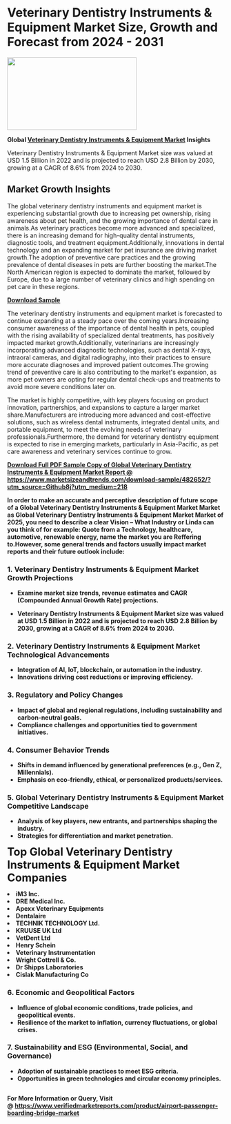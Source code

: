 <H1>Veterinary Dentistry Instruments & Equipment Market Size, Growth and Forecast from 2024 - 2031</H1><img class="aligncenter size-medium wp-image-584254" src="https://thirdeyenews.in/wp-content/uploads/2024/09/Global-Market-Research-300x168.jpeg" alt="" width="300" height="168" /><p><strong>Global&nbsp;<a href="https://www.marketsizeandtrends.com/download-sample/482652/?utm_source=Github8j?utm_medium=218">Veterinary Dentistry Instruments & Equipment Market</a> Insights</strong></p><p>Veterinary Dentistry Instruments & Equipment Market size was valued at USD 1.5 Billion in 2022 and is projected to reach USD 2.8 Billion by 2030, growing at a CAGR of 8.6% from 2024 to 2030.</p><p><h2>Market Growth Insights</h2> <p>The global veterinary dentistry instruments and equipment market is experiencing substantial growth due to increasing pet ownership, rising awareness about pet health, and the growing importance of dental care in animals.As veterinary practices become more advanced and specialized, there is an increasing demand for high-quality dental instruments, diagnostic tools, and treatment equipment.Additionally, innovations in dental technology and an expanding market for pet insurance are driving market growth.The adoption of preventive care practices and the growing prevalence of dental diseases in pets are further boosting the market.The North American region is expected to dominate the market, followed by Europe, due to a large number of veterinary clinics and high spending on pet care in these regions.</p> <p><strong><a href="download-sample-link">Download Sample</a></strong></p> <p>The veterinary dentistry instruments and equipment market is forecasted to continue expanding at a steady pace over the coming years.Increasing consumer awareness of the importance of dental health in pets, coupled with the rising availability of specialized dental treatments, has positively impacted market growth.Additionally, veterinarians are increasingly incorporating advanced diagnostic technologies, such as dental X-rays, intraoral cameras, and digital radiography, into their practices to ensure more accurate diagnoses and improved patient outcomes.The growing trend of preventive care is also contributing to the market's expansion, as more pet owners are opting for regular dental check-ups and treatments to avoid more severe conditions later on.</p> <p>The market is highly competitive, with key players focusing on product innovation, partnerships, and expansions to capture a larger market share.Manufacturers are introducing more advanced and cost-effective solutions, such as wireless dental instruments, integrated dental units, and portable equipment, to meet the evolving needs of veterinary professionals.Furthermore, the demand for veterinary dentistry equipment is expected to rise in emerging markets, particularly in Asia-Pacific, as pet care awareness and veterinary services continue to grow.</p> <p><strong><a href="get-more-link"></p><p><span class=""><strong>Download Full PDF Sample Copy of Global Veterinary Dentistry Instruments & Equipment Market Report</strong> @ <a href="https://www.marketsizeandtrends.com/download-sample/482652/?utm_source=Github8j?utm_medium=218" target="_blank">https://www.marketsizeandtrends.com/download-sample/482652/?utm_source=Github8j?utm_medium=218</a></span></p><p>In order to make an accurate and perceptive description of future scope of a Global&nbsp;Veterinary Dentistry Instruments & Equipment Market Market as Global&nbsp;Veterinary Dentistry Instruments & Equipment Market Market of 2025, you need to describe a clear Vision &ndash; What Industry or Linda can you think of for example: Quote from a Technology, healthcare, automotive, renewable energy, name the market you are Reffering to.However, some general trends and factors usually impact market reports and their future outlook include:</p><h3>1.&nbsp;<strong>Veterinary Dentistry Instruments & Equipment Market Growth Projections</strong></h3><ul><li>Examine market size trends, revenue estimates and CAGR (Compounded Annual Growth Rate) projections.</li><li><p>Veterinary Dentistry Instruments & Equipment Market size was valued at USD 1.5 Billion in 2022 and is projected to reach USD 2.8 Billion by 2030, growing at a CAGR of 8.6% from 2024 to 2030.</p></li></ul><h3>2.&nbsp;<strong>Veterinary Dentistry Instruments & Equipment Market Technological Advancements</strong></h3><ul><li>Integration of AI, IoT, blockchain, or automation in the industry.</li><li>Innovations driving cost reductions or improving efficiency.</li></ul><h3>3.&nbsp;<strong>Regulatory and Policy Changes</strong></h3><ul><li>Impact of global and regional regulations, including sustainability and carbon-neutral goals.</li><li>Compliance challenges and opportunities tied to government initiatives.</li></ul><h3>4.&nbsp;<strong>Consumer Behavior Trends</strong></h3><ul><li>Shifts in demand influenced by generational preferences (e.g., Gen Z, Millennials).</li><li>Emphasis on eco-friendly, ethical, or personalized products/services.</li></ul><h3>5.&nbsp;<strong>Global Veterinary Dentistry Instruments & Equipment Market Competitive Landscape</strong></h3><ul><li>Analysis of key players, new entrants, and partnerships shaping the industry.</li><li>Strategies for differentiation and market penetration.</li></ul><p data-pm-slice="1 1 []"><span style="color: inherit; font-family: inherit; font-size: 25px;">Top Global Veterinary Dentistry Instruments & Equipment Market Companies</span></p><div class="" data-test-id=""><p><li>iM3 Inc.</li><li> DRE Medical Inc.</li><li> Apexx Veterinary Equipments</li><li> Dentalaire</li><li> TECHNIK TECHNOLOGY Ltd.</li><li> KRUUSE UK Ltd</li><li> VetDent Ltd</li><li> Henry Schein</li><li> Veterinary Instrumentation</li><li> Wright Cottrell & Co.</li><li> Dr Shipps Laboratories</li><li> Cislak Manufacturing Co</li></p></div><h3>6.&nbsp;<strong>Economic and Geopolitical Factors</strong></h3><ul><li>Influence of global economic conditions, trade policies, and geopolitical events.</li><li>Resilience of the market to inflation, currency fluctuations, or global crises.</li></ul><h3>7.&nbsp;<strong>Sustainability and ESG (Environmental, Social, and Governance)</strong></h3><ul><li>Adoption of sustainable practices to meet ESG criteria.</li><li>Opportunities in green technologies and circular economy principles.</li></ul><h2><strong style="font-size: 14px;">For More Information or Query, Visit @&nbsp;</strong><a style="background-color: #ffffff; font-size: 14px;" href="https://www.marketsizeandtrends.com/report/veterinary-dentistry-instruments-equipment-market/" target="_blank">https://www.verifiedmarketreports.com/product/airport-passenger-boarding-bridge-market</a></h2>